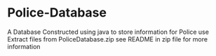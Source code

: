# Police-Database
A Database Constructed using java to store information for Police use
Extract files from PoliceDatabase.zip
see README in zip file for more information
